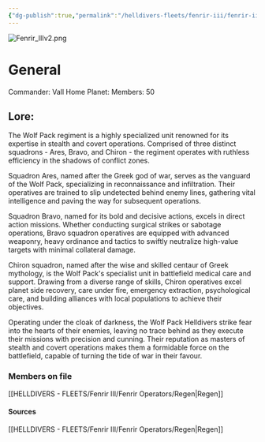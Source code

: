 ```yaml
---
{"dg-publish":true,"permalink":"/helldivers-fleets/fenrir-iii/fenrir-iii-wolf-pack/","noteIcon":"","created":"2024-04-13T17:27:16.433+02:00","updated":"2024-04-13T17:27:47.289+02:00"}
---
```


![Fenrir_IIIv2.png](/img/user/Images/Fenrir_IIIv2.png)
# General
Commander: Vall
Home Planet:
Members: 50

## Lore:
The Wolf Pack regiment is a highly specialized unit renowned for its expertise in stealth and covert operations. Comprised of three distinct squadrons - Ares, Bravo, and Chiron - the regiment operates with ruthless efficiency in the shadows of conflict zones.

Squadron Ares, named after the Greek god of war, serves as the vanguard of the Wolf Pack, specializing in reconnaissance and infiltration. Their operatives are trained to slip undetected behind enemy lines, gathering vital intelligence and paving the way for subsequent operations.

Squadron Bravo, named for its bold and decisive actions, excels in direct action missions. Whether conducting surgical strikes or sabotage operations, Bravo squadron operatives are equipped with advanced weaponry, heavy ordinance and tactics to swiftly neutralize high-value targets with minimal collateral damage.

Chiron squadron, named after the wise and skilled centaur of Greek mythology, is the Wolf Pack's specialist unit in battlefield medical care and support. Drawing from a diverse range of skills, Chiron operatives excel planet side recovery, care under fire, emergency extraction, psychological care, and building alliances with local populations to achieve their objectives.

Operating under the cloak of darkness, the Wolf Pack Helldivers strike fear into the hearts of their enemies, leaving no trace behind as they execute their missions with precision and cunning. Their reputation as masters of stealth and covert operations makes them a formidable force on the battlefield, capable of turning the tide of war in their favour.

### Members on file
[[HELLDIVERS - FLEETS/Fenrir III/Fenrir Operators/Regen\|Regen]]

#### Sources
[[HELLDIVERS - FLEETS/Fenrir III/Fenrir Operators/Regen\|Regen]]